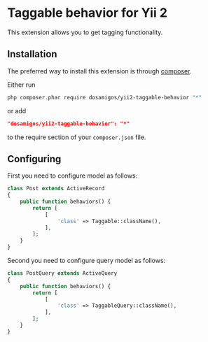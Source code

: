 Taggable behavior for Yii 2
===========================

This extension allows you to get tagging functionality.

Installation
------------

The preferred way to install this extension is through [composer](http://getcomposer.org/download/).

Either run

```sh
php composer.phar require dosamigos/yii2-taggable-behavior "*"
```

or add

```json
"dosamigos/yii2-taggable-behavior": "*"
```

to the require section of your `composer.json` file.

Configuring
--------------------------

First you need to configure model as follows:

```php
class Post extends ActiveRecord
{
	public function behaviors() {
		return [
			[
				'class' => Taggable::className(),
			],
		];
	}
}
```

Second you need to configure query model as follows:

```php
class PostQuery extends ActiveQuery
{
	public function behaviors() {
		return [
			[
				'class' => TaggableQuery::className(),
			],
		];
	}
}
```
